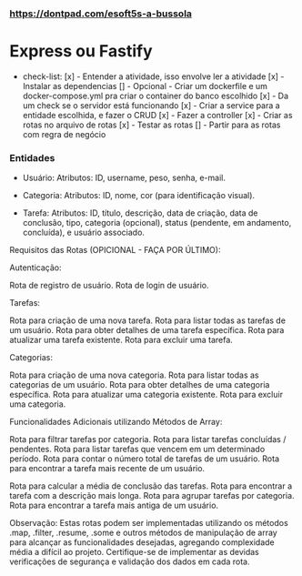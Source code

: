### <https://dontpad.com/esoft5s-a-bussola>

# Express ou Fastify

- check-list:
[x] - Entender a atividade, isso envolve ler a atividade
[x] - Instalar as dependencias
[] - Opcional - Criar um dockerfile e um docker-compose.yml pra criar o container do banco escolhido
[x] - Da um check se o servidor está funcionando
[x] - Criar a service para a entidade escolhida, e fazer o CRUD
[x] - Fazer a controller
[x] - Criar as rotas no arquivo de rotas
[x] - Testar as rotas
[] - Partir para as rotas com regra de negócio

### Entidades

- Usuário:
 Atributos: ID, username, peso, senha, e-mail.

- Categoria:
 Atributos: ID, nome, cor (para identificação visual).

- Tarefa:
 Atributos: ID, título, descrição, data de criação, data de conclusão, tipo, categoria (opcional), status (pendente, em andamento, concluída), e usuário associado.

Requisitos das Rotas (OPICIONAL - FAÇA POR ÚLTIMO):

Autenticação:

Rota de registro de usuário.
Rota de login de usuário.

Tarefas:

Rota para criação de uma nova tarefa.
Rota para listar todas as tarefas de um usuário.
Rota para obter detalhes de uma tarefa específica.
Rota para atualizar uma tarefa existente.
Rota para excluir uma tarefa.

Categorias:

Rota para criação de uma nova categoria.
Rota para listar todas as categorias de um usuário.
Rota para obter detalhes de uma categoria específica.
Rota para atualizar uma categoria existente.
Rota para excluir uma categoria.

Funcionalidades Adicionais utilizando Métodos de Array:

Rota para filtrar tarefas por categoria.
Rota para listar tarefas concluídas / pendentes.
Rota para listar tarefas que vencem em um determinado período.
Rota para contar o número total de tarefas de um usuário.
Rota para encontrar a tarefa mais recente de um usuário.

Rota para calcular a média de conclusão das tarefas.
Rota para encontrar a tarefa com a descrição mais longa.
Rota para agrupar tarefas por categoria.
Rota para encontrar a tarefa mais antiga de um usuário.

Observação:
Estas rotas podem ser implementadas utilizando os métodos .map, .filter, .resume, .some e outros métodos de manipulação de array para alcançar as funcionalidades desejadas, agregando complexidade média a difícil ao projeto. Certifique-se de implementar as devidas verificações de segurança e validação dos dados em cada rota.

